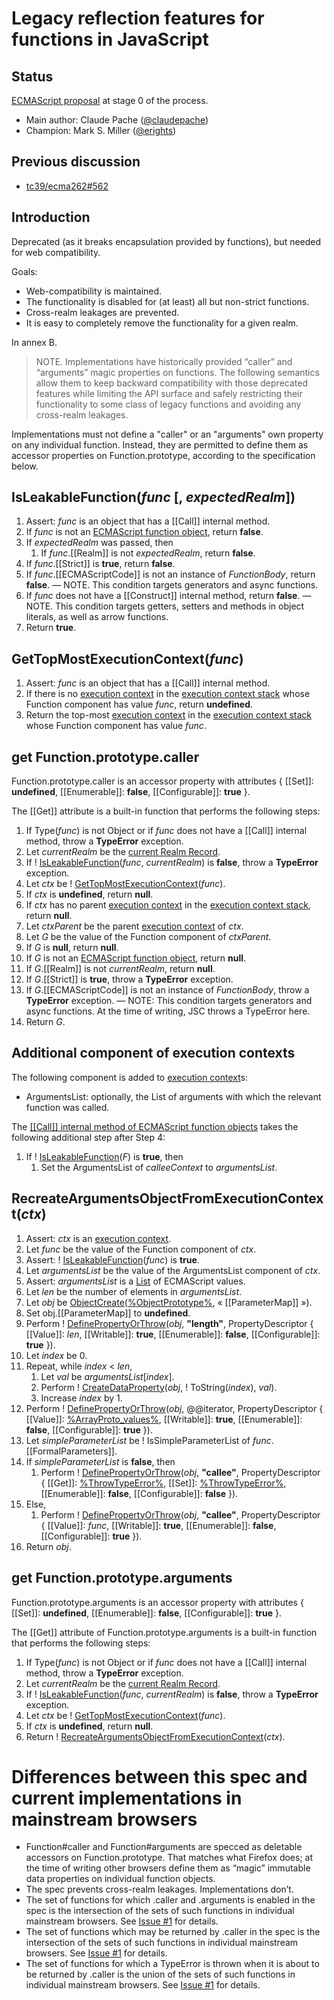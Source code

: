 # Legacy reflection features for functions in JavaScript

## Status

[ECMAScript proposal](https://github.com/tc39/proposals) at stage 0 of the process.

* Main author: Claude Pache ([@claudepache](https://github.com/claudepache))
* Champion: Mark S. Miller ([@erights](https://github.com/erights))

## Previous discussion

* [tc39/ecma262#562](https://github.com/tc39/ecma262/issues/562)

## Introduction

Deprecated (as it breaks encapsulation provided by functions), but needed for web compatibility.

Goals:

* Web-compatibility is maintained.
* The functionality is disabled for (at least) all but non-strict functions.    
* Cross-realm leakages are prevented.
* It is easy to completely remove the functionality for a given realm.

In annex B.

> NOTE. Implementations have historically provided “caller” and “arguments” magic properties on functions. The following semantics allow them to keep backward compatibility with those deprecated features while limiting the API surface and safely restricting their functionality to some class of legacy functions and avoiding any cross-realm leakages.

Implementations must not define a "caller" or an "arguments" own property on any individual function. Instead, they are permitted to define them as accessor properties on Function.prototype, according to the specification below.

## IsLeakableFunction(_func_ [, _expectedRealm_])
1. Assert: _func_ is an object that has a [[Call]] internal method.
1. If _func_ is not an [ECMAScript function object], return **false**.
1. If _expectedRealm_ was passed, then
    1. If _func_.[[Realm]] is not _expectedRealm_, return **false**.
1. If _func_.[[Strict]] is **true**, return **false**.
1. If _func_.[[ECMAScriptCode]] is not an instance of _FunctionBody_, return **false**. — NOTE. This condition targets generators and async functions.
1. If _func_ does not have a [[Construct]] internal method, return **false**. — NOTE. This condition targets getters, setters and methods in object literals, as well as arrow functions.
1. Return **true**.


## GetTopMostExecutionContext(_func_) 

1. Assert: _func_ is an object that has a [[Call]] internal method.
1. If there is no [execution context] in the [execution context stack] whose Function component has value _func_, return **undefined**.
1. Return the top-most [execution context] in the [execution context stack] whose Function component has value  _func_.

## get Function.prototype.caller

Function.prototype.caller is an accessor property with attributes { [[Set]]: **undefined**, [[Enumerable]]: **false**, [[Configurable]]: **true** }.

The [[Get]] attribute is a built-in function that performs the following steps:

1. If Type(_func_) is not Object or if _func_ does not have a [[Call]] internal method, throw a **TypeError** exception.
1. Let _currentRealm_ be the [current Realm Record].
1. If ! [IsLeakableFunction]\(_func_, _currentRealm_) is **false**, throw a **TypeError** exception.
1. Let _ctx_ be ! [GetTopMostExecutionContext]\(_func_).
1. If _ctx_ is **undefined**, return **null**.
1. If _ctx_ has no parent [execution context] in the [execution context stack], return **null**.
1. Let _ctxParent_ be the parent [execution context] of _ctx_.
1. Let _G_ be the value of the Function component of _ctxParent_.
1. If _G_ is **null**, return **null**.
1. If _G_ is not an [ECMAScript function object], return **null**.
1. If _G_.[[Realm]] is not _currentRealm_, return **null**.
1. If _G_.[[Strict]] is **true**, throw a **TypeError** exception.
1. If _G_.[[ECMAScriptCode]] is not an instance of _FunctionBody_, throw a **TypeError** exception. — NOTE: This condition targets generators and async functions. At the time of writing, JSC throws a TypeError here.
1. Return _G_.

## Additional component of execution contexts

The following component is added to [execution context]s:

* ArgumentsList: optionally, the List of arguments with which the relevant function was called.

The [[[Call]] internal method of ECMAScript function objects](https://tc39.github.io/ecma262/#sec-ecmascript-function-objects-call-thisargument-argumentslist) takes the following additional step after Step 4:

1. If ! [IsLeakableFunction]\(_F_) is **true**, then
    1. Set the ArgumentsList of _calleeContext_ to _argumentsList_.

## RecreateArgumentsObjectFromExecutionContext(_ctx_)

1. Assert: _ctx_ is an [execution context].
1. Let _func_ be the value of the Function component of _ctx_.
1. Assert: ! [IsLeakableFunction]\(_func_) is **true**.
1. Let _argumentsList_ be the value of the ArgumentsList component of _ctx_.
1. Assert: _argumentsList_ is a [List] of ECMAScript values.
1. Let _len_ be the number of elements in _argumentsList_.
1. Let _obj_ be [ObjectCreate]\([%ObjectPrototype%], « [[ParameterMap]] »).
1. Set obj.[[ParameterMap]] to **undefined**.
1. Perform ! [DefinePropertyOrThrow]\(_obj_, **"length"**, PropertyDescriptor { [[Value]]: _len_, [[Writable]]: **true**, [[Enumerable]]: **false**, [[Configurable]]: **true** }).
1. Let _index_ be 0.
1. Repeat, while _index_ < _len_,
    1. Let _val_ be _argumentsList_[_index_].
    1. Perform ! [CreateDataProperty]\(_obj_, ! ToString(_index_), _val_).
    1. Increase _index_ by 1.
1. Perform ! [DefinePropertyOrThrow]\(_obj_, @@iterator, PropertyDescriptor { [[Value]]: [%ArrayProto_values%], [[Writable]]: **true**, [[Enumerable]]: **false**, [[Configurable]]: **true** }).
1. Let _simpleParameterList_ be ! IsSimpleParameterList of _func_.[[FormalParameters]].
1. If _simpleParameterList_ is **false**, then
    1. Perform ! [DefinePropertyOrThrow]\(_obj_, **"callee"**, PropertyDescriptor { [[Get]]: [%ThrowTypeError%], [[Set]]: [%ThrowTypeError%], [[Enumerable]]: **false**, [[Configurable]]: **false** }).
1. Else,
    1. Perform ! [DefinePropertyOrThrow]\(_obj_, **"callee"**, PropertyDescriptor { [[Value]]: _func_, [[Writable]]: **true**, [[Enumerable]]: **false**, [[Configurable]]: **true** }).
1. Return _obj_.


## get Function.prototype.arguments

Function.prototype.arguments is an accessor property with attributes { [[Set]]: **undefined**, [[Enumerable]]: **false**, [[Configurable]]: **true** }.


The [[Get]] attribute of Function.prototype.arguments is a built-in function that performs the following steps:

1. If Type(_func_) is not Object or if _func_ does not have a [[Call]] internal method, throw a **TypeError** exception.
1. Let _currentRealm_ be the [current Realm Record].
1. If ! [IsLeakableFunction]\(_func_, _currentRealm_) is **false**, throw a **TypeError** exception.
1. Let _ctx_ be ! [GetTopMostExecutionContext]\(_func_).
1. If _ctx_ is **undefined**, return **null**.
1. Return ! [RecreateArgumentsObjectFromExecutionContext]\(_ctx_).



# Differences between this spec and current implementations in mainstream browsers

* Function#caller and Function#arguments are specced as deletable accessors on Function.prototype. That matches what Firefox does; at the time of writing other browsers define them as “magic” immutable data properties on individual function objects.
* The spec prevents cross-realm leakages. Implementations don’t.
* The set of functions for which .caller and .arguments is enabled in the spec is the intersection of the sets of such functions in individual mainstream browsers. See [Issue #1] for details.
* The set of functions which may be returned by .caller in the spec is the intersection of the sets of such functions in individual mainstream browsers. See [Issue #1] for details.
* The set of functions for which a TypeError is thrown when it is about to be returned by .caller is the union of the sets of such functions in individual mainstream browsers. See [Issue #1] for details.


[IsLeakableFunction]: #isleakablefunctionfunc--expectedrealm
[GetTopMostExecutionContext]: #gettopmostexecutioncontextfunc
[RecreateArgumentsObjectFromExecutionContext]: #recreateargumentsobjectfromexecutioncontextctx
[current Realm Record]: https://tc39.github.io/ecma262/#current-realm
[ECMAScript function object]: https://tc39.github.io/ecma262/#sec-ecmascript-function-objects
[execution context]: https://tc39.github.io/ecma262/#sec-execution-contexts
[execution context stack]: https://tc39.github.io/ecma262/#execution-context-stack
[List]: https://tc39.github.io/ecma262/#sec-list-and-record-specification-type
[CreateDataProperty]: https://tc39.github.io/ecma262/#sec-createdataproperty
[DefinePropertyOrThrow]: https://tc39.github.io/ecma262/#sec-definepropertyorthrow
[ObjectCreate]: https://tc39.github.io/ecma262/#sec-objectcreate
[ToString]: https://tc39.github.io/ecma262/#sec-tostring
[%ArrayProto_values%]: https://tc39.github.io/ecma262/#sec-array.prototype.values
[%ObjectPrototype%]: https://tc39.github.io/ecma262/#sec-properties-of-the-object-prototype-object
[%ThrowTypeError%]: https://tc39.github.io/ecma262/#sec-%throwtypeerror%
[Issue #1]: https://github.com/claudepache/es-legacy-function-reflection/issues/1

